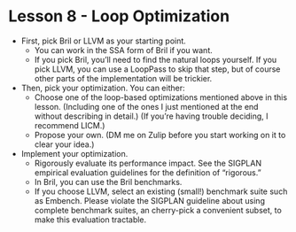 # Lesson 8 - Loop Optimization

* First, pick Bril or LLVM as your starting point.
    * You can work in the SSA form of Bril if you want.
    * If you pick Bril, you’ll need to find the natural loops yourself. If you pick LLVM, you can use a LoopPass to skip that step, but of course other parts of the implementation will be trickier.
* Then, pick your optimization. You can either:
    * Choose one of the loop-based optimizations mentioned above in this lesson. (Including one of the ones I just mentioned at the end without describing in detail.) (If you’re having trouble deciding, I recommend LICM.)
    * Propose your own. (DM me on Zulip before you start working on it to clear your idea.)
* Implement your optimization.
    * Rigorously evaluate its performance impact. See the SIGPLAN empirical evaluation guidelines for the definition of “rigorous.”
    * In Bril, you can use the Bril benchmarks.
    * If you choose LLVM, select an existing (small!) benchmark suite such as Embench. Please violate the SIGPLAN guideline about using complete benchmark suites, an cherry-pick a convenient subset, to make this evaluation tractable.